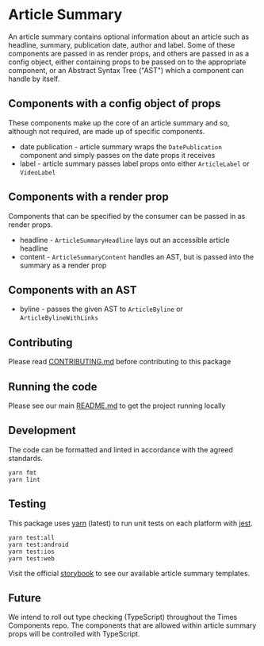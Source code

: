 # Article Summary

An article summary contains optional information about an article such as
headline, summary, publication date, author and label. Some of these components
are passed in as render props, and others are passed in as a config object,
either containing props to be passed on to the appropriate component, or an
Abstract Syntax Tree ("AST") which a component can handle by itself.

## Components with a config object of props

These components make up the core of an article summary and so, although not
required, are made up of specific components.

* date publication - article summary wraps the `DatePublication` component and
  simply passes on the date props it receives
* label - article summary passes label props onto either `ArticleLabel` or
  `VideoLabel`

## Components with a render prop

Components that can be specified by the consumer can be passed in as render
props.

* headline - `ArticleSummaryHeadline` lays out an accessible article headline
* content - `ArticleSummaryContent` handles an AST, but is passed into the
  summary as a render prop

## Components with an AST

* byline - passes the given AST to `ArticleByline` or `ArticleBylineWithLinks`

## Contributing

Please read [CONTRIBUTING.md](./CONTRIBUTING.md) before contributing to this
package

## Running the code

Please see our main [README.md](../README.md) to get the project running locally

## Development

The code can be formatted and linted in accordance with the agreed standards.

```
yarn fmt
yarn lint
```

## Testing

This package uses [yarn](https://yarnpkg.com) (latest) to run unit tests on each
platform with [jest](https://facebook.github.io/jest/).

```
yarn test:all
yarn test:android
yarn test:ios
yarn test:web
```

Visit the official
[storybook](http://components.thetimes.co.uk/?knob-Size%20of%20ad%20placeholder%3A=default&selectedKind=Composed%2FArticle%20Summary&selectedStory=Default&full=0&addons=1&stories=1&panelRight=0&addonPanel=storybooks%2Fstorybook-addon-knobs)
to see our available article summary templates.

## Future

We intend to roll out type checking (TypeScript) throughout the Times Components
repo. The components that are allowed within article summary props will be
controlled with TypeScript.
